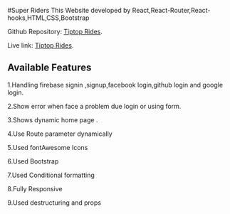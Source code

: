 #Super Riders
This Website developed by React,React-Router,React-hooks,HTML,CSS,Bootstrap

Github Repository: [Tiptop Rides](https://github.com/Porgramming-Hero-web-course/react-auth-silviaplabon ).

Live link: [Tiptop Rides](https://modest-euclid-ecd574.netlify.app/).

## Available Features

1.Handling firebase signin ,signup,facebook login,github login and google login.

2.Show error when face a problem due login  or using form.

3.Shows dynamic home page .

4.Use Route parameter dynamically

5.Used fontAwesome Icons

6.Used Bootstrap

7.Used Conditional formatting

8.Fully Responsive 

9.Used destructuring and props

